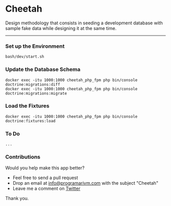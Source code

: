 # Cheetah

Design methodology that consists in seeding a development database with sample fake data while designing it at the same time.

---

### Set up the Environment

    bash/dev/start.sh

### Update the Database Schema

    docker exec -itu 1000:1000 cheetah_php_fpm php bin/console doctrine:migrations:diff
    docker exec -itu 1000:1000 cheetah_php_fpm php bin/console doctrine:migrations:migrate

### Load the Fixtures

    docker exec -itu 1000:1000 cheetah_php_fpm php bin/console doctrine:fixtures:load

### To Do

    ...

### Contributions

Would you help make this app better?

- Feel free to send a pull request
- Drop an email at info@programarivm.com with the subject "Cheetah"
- Leave me a comment on [Twitter](https://twitter.com/programarivm)

Thank you.
